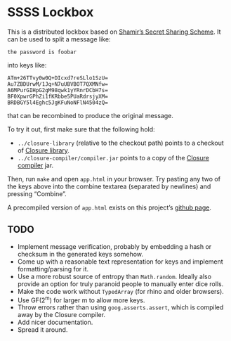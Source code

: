 # SSSS Lockbox

This is a distributed lockbox based on [Shamir&rsquo;s Secret
Sharing Scheme][ssss]. It can be used to split a message like:

    the password is foobar

into keys like:

    ATm+26TTvy0w0Q+DIcxd7reSLlo1SzU=
    Au7ZBDUrwM/1Jq+N7uUBVBOT7QXMNfw=
    A6MPurGIHpG2gM98qwk1yYRnrDCbH7s=
    BF0XpwrGPhZi1fKRbbe5PUaRdrsjyXM=
    BRDBGY5l4Eghc5JgKFuNoNFlN4504zQ=

that can be recombined to produce the original message.

To try it out, first make sure that the following hold:

- `../closure-library` (relative to the checkout
  path) points to a checkout of [Closure library][].
- `../closure-compiler/compiler.jar` points to a copy
  of the [Closure compiler][] jar.

Then, run `make` and open `app.html` in your browser. Try
pasting any two of the keys above into the combine textarea
(separated by newlines) and pressing &ldquo;Combine&rdquo;.

A precompiled version of `app.html` exists
on this project&rsquo;s [github page][].

## TODO

- Implement message verification, probably by embedding
  a hash or checksum in the generated keys somehow.
- Come up with a reasonable text representation for keys and implement
  formatting/parsing for it.
- Use a more robust source of entropy than `Math.random`. Ideally also
  provide an option for truly paranoid people to manually enter dice rolls.
- Make the code work without `TypedArray` (for rhino and older browsers).
- Use GF(2<sup>m</sup>) for larger m to allow more keys.
- Throw errors rather than using `goog.asserts.assert`,
  which is compiled away by the Closure compiler.
- Add nicer documentation.
- Spread it around.


[closure library]:  http://code.google.com/p/closure-library  "Closure Library"
[closure compiler]: http://code.google.com/p/closure-compiler "Closure Compiler"
[github page]:      http://mrdomino.github.com/lockbox/       "SSSS Lockbox"
[ssss]:             https://en.wikipedia.org/wiki/Shamir's_Secret_Sharing
    "Shamir's Secret Sharing Scheme"
